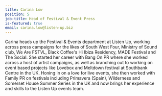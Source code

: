 ```yaml
---
title: Carina Low
position: 5
job-title: Head of Festival & Event Press
is-featured: true
email: carina.low@listen-up.biz
---
```


Carina heads up the Festival & Events department at Listen Up, working across press campaigns for the likes of South West Four, Ministry of Sound club, We Are FSTVL, Black Coffee's Hi Ibiza Residency, MADE Festival and The Social. She started her career with Bang On PR where she worked across a host of artist campaigns, as well as branching out to working on event based projects like Lovebox and Meltdown festival at Southbank Centre in the UK. Honing in on a love for live events, she then worked with Family PR on festivals including Primavera (Spain), Wilderness and Somerset House Summer Series in the UK and now brings her experience and skills to the Listen Up events team.